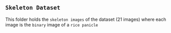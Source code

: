 ## `Skeleton Dataset`

This folder holds the `skeleton images` of the dataset (21 images) where each image is the `binary` image of a `rice panicle`